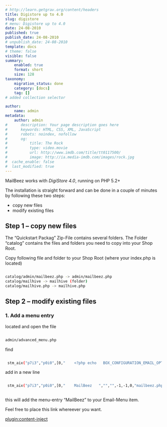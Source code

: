 ```yaml
---
# http://learn.getgrav.org/content/headers
title: Digistore up to 4.0
slug: digistore
# menu: Digistore up to 4.0
date: 24-08-2010
published: true
publish_date: 24-08-2010
# unpublish_date: 24-08-2010
template: docs
# theme: false
visible: false
summary:
    enabled: true
    format: short
    size: 128
taxonomy:
    migration_status: done
    category: [docs]
    tag: []
# added collection selector

author:
    name: admin
metadata:
    author: admin
#      description: Your page description goes here
#      keywords: HTML, CSS, XML, JavaScript
#      robots: noindex, nofollow
#      og:
#          title: The Rock
#          type: video.movie
#          url: http://www.imdb.com/title/tt0117500/
#          image: http://ia.media-imdb.com/images/rock.jpg
#  cache_enable: false
#  last_modified: true
---
```


MailBeez works with *DigiStore 4.0*, running on PHP 5.2+

The installation is straight forward and can be done in a couple of minutes by following these two steps:

- copy new files
- modify existing files

## Step 1 – copy new files

The “Quickstart Packag” Zip-File contains several folders. The Folder “catalog” contains the files and folders you need to copy into your Shop Root.

Copy following file and folder to your Shop Root (where your index.php is located)

```bash

catalog/admin/mailbeez.php -> admin/mailbeez.php  
catalog/mailhive -> mailhive (folder)  
catalog/mailhive.php -> mailhive.php


```

## Step 2 – modify existing files

### 1. Add a menu entry

located and open the file

```bash

admin/advanced_menu.php


```

find

```bash

 stm_aix("p7i3","p0i0",[0,"    <?php echo   BOX_CONFIGURATION_EMAIL_OPTIONS?>  ","","",-1,-1,0,"configuration.php?gID=12"]);


```

add in a new line

```bash

 stm_aix("p7i3","p0i0",[0,"    MailBeez   ","","",-1,-1,0,"mailbeez.php"]);
 

```

this will add the menu-entry “MailBeez” to your Email-Menu item.

Feel free to place this link whereever you want.


[plugin:content-inject](/content_blocks/run_installer)
